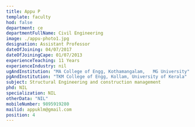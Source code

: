 ```yaml
---
title: Appu P
template: faculty
hod: false
department: ce
departmentFullName: Civil Engineering
image: ./appu-photo1.jpg
designation: Assistant Professor
dateOfJoining: 04/07/2017
dateOfJoiningCape: 01/07/2013
experienceTeaching: 11 Years
experienceIndustry: nil
ugAndInstitution: "MA College of Engg, Kothamangalam,   MG University"
pgAndInstitution: "TKM College of Engg, Kollam, University of Kerala"
subject: Structural Engineering and construction management
phd: NIL
specialization: NIL
otherData: "NIL"
mobileNumber: 9895919280
mailid: appuklm@gmail.com
position: 4
---
```

